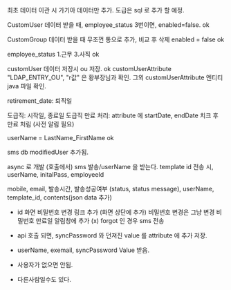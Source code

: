 최초 데이터 이관 시 가기아 데이터만 추가.
도급은 sql 로 추가 할 예정.

CustomUser 데이터 받을 때, employee_status  3번이면, enabled=false.
ok


CustomGroup 데이터 받을 때 무조껀 통으로 추가, 비교 후 삭제 enabled = false ok

employee_status 1.근무 3.사직 ok

customUser 데이터 저장시 ou 저장. ok
customUserAttribute  "LDAP_ENTRY_OU", "r값" 은 황부장님과 확인.
그외 customUserAttribute 엔티티 java 파일 확인.

retirement_date: 퇴직일

도급직: 시작일, 종료일
도급직 만료 처리: attribute 에 startDate, endDate 치크 후 만료 처림 (사전 알림 필요)

userName = LastName_FirstName ok

sms db
modifiedUser 추가됨.

async 로 개발 (호출에서)
sms 발송/userName 을 받는다. template id
전송 시, userName, initalPass, employeeId

mobile, email, 발송시간, 발송성공여부 (status, status message), userName, template_id, contents(json data 추가)

- id 화면
비밀번호 변경 링크 추가 (화면 상단에 추가)
비밀번호 변경은 그냥 변경
비밀번호 만료일 알림창에 추가 (x)
 forgot 인 경우 sms 전송

- api 호출 되면, syncPassword 와 던져진 value 를 attribute 에 추가 저장.
- userName, exemail, syncPassword Value 받음.
- 사용자가 없으면 안됨.
- 다른사람일수도 있다.